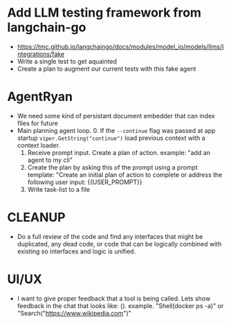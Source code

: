 # Add LLM testing framework from langchain-go
- https://tmc.github.io/langchaingo/docs/modules/model_io/models/llms/Integrations/fake
- Write a single test to get aquainted
- Create a plan to augment our current tests with this fake agent

# AgentRyan
- We need some kind of persistant document embedder that can index files for future
- Main planning agent loop.
  0. If the `--continue` flag was passed at app startup `viper.GetString("continue")` load previous context with a context loader.
  1. Receive prompt input. Create a plan of action. example: "add an agent to my cli"
  2. Create the plan by asking this of the prompt using a prompt template: "Create an initial plan of action to complete or address the following user input: {{USER_PROMPT}}
  3. Write task-list to a file

# CLEANUP
- Do a full review of the code and find any interfaces that might be duplicated, any dead code, or code that can be logically combined with existing so interfaces and logic is unified.



# UI/UX
- I want to give proper feedback that a tool is being called. Lets show feedback in the chat that looks like: <TOOL>(<truncated-command>). example. "Shell(docker ps -a)" or "Search("https://www.wikipedia.com")"
